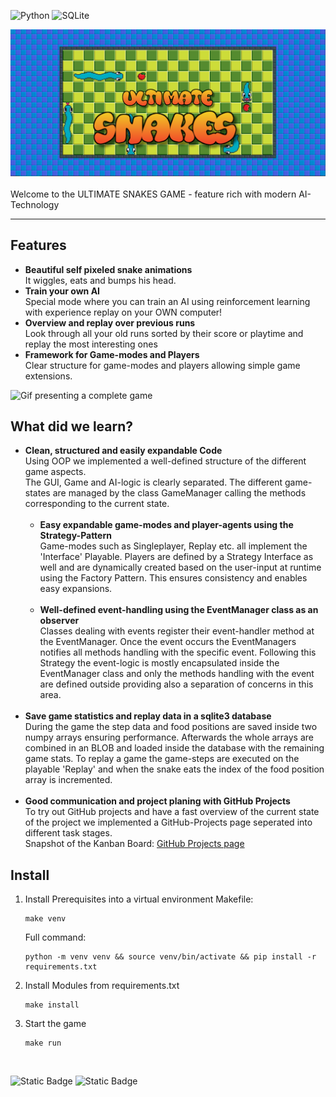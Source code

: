<!-- [![Contributors][contributors-shield]][https://github.com/Luitzzi/snakes] -->
![Python](https://img.shields.io/badge/python-3670A0?style=for-the-badge&logo=python&logoColor=ffdd54)
![SQLite](https://img.shields.io/badge/sqlite-%2307405e.svg?style=for-the-badge&logo=sqlite&logoColor=white)
<br />

<!-- Banner and introduction -->
![Ultimate Snakes Banner](/assets/images/banner.png)
<br />
<br />
Welcome to the ULTIMATE SNAKES GAME - feature rich with modern AI-Technology

---

## Features
* **Beautiful self pixeled snake animations** <br />
    It wiggles, eats and bumps his head.
* **Train your own AI**<br /> 
    Special mode where you can train an AI using reinforcement learning
    with experience replay on your OWN computer!
* **Overview and replay over previous runs** <br />
    Look through all your old runs sorted by their score or playtime and replay the most interesting ones
* **Framework for Game-modes and Players** <br />
    Clear structure for game-modes and players allowing simple game extensions.

![Gif presenting a complete game](/assets/images/complete_game.gif)

## What did we learn?
* **Clean, structured and easily expandable Code** <br />
    Using OOP we implemented a well-defined structure of the different game aspects. <br />
    The GUI, Game and AI-logic is clearly separated. The different game-states are managed by the 
    class GameManager calling the methods corresponding to the current state. <br /> <br />
    * **Easy expandable game-modes and player-agents using the Strategy-Pattern** <br />
        Game-modes such as Singleplayer, Replay etc. all implement the 'Interface' Playable.
        Players are defined by a Strategy Interface as well and are dynamically created based on the user-input at runtime
        using the Factory Pattern. This ensures consistency and enables easy expansions. <br /> <br />
    * **Well-defined event-handling using the EventManager class as an observer** <br />
        Classes dealing with events register their event-handler method at the EventManager. 
        Once the event occurs the EventManagers notifies all methods handling with the specific event.
        Following this Strategy the event-logic is mostly encapsulated inside the EventManager class and only the
        methods handling with the event are defined outside providing also a separation of concerns in this area. <br /> <br />
* **Save game statistics and replay data in a sqlite3 database** <br />
    During the game the step data and food positions are saved inside two numpy arrays ensuring performance.
    Afterwards the whole arrays are combined in an BLOB and loaded inside the database with the remaining game stats.
    To replay a game the game-steps are executed on the playable 'Replay' and when the snake eats the index of the
    food position array is incremented. <br /> <br />
* **Good communication and project planing with GitHub Projects** <br />
    To try out GitHub projects and have a fast overview of the current state of the project we implemented a GitHub-Projects
    page seperated into different task stages. <br />
    Snapshot of the Kanban Board: [GitHub Projects page](assets/images/github_projects_snapshot.png)

## Install
1. Install Prerequisites into a virtual environment
   Makefile:
   ```shell
   make venv
   ```
   Full command:
   ```shell
   python -m venv venv && source venv/bin/activate && pip install -r requirements.txt
   ```
2. Install Modules from requirements.txt
   ```shell
   make install
   ```
3. Start the game
   ```shell
   make run
   ```

<br />

![Static Badge](https://img.shields.io/badge/Author-Luis_Gerlinger-blue)
![Static Badge](https://img.shields.io/badge/Author-Jakob_Neft-green)

   

